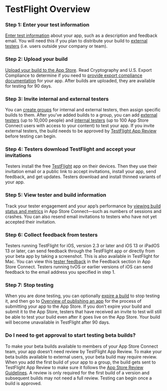 # TestFlight Overview

### Step 1: Enter your test information

[Enter test information](https://help.apple.com/app-store-connect/#/deva50a6ab41) about your app, such as a description and feedback email. You will need this if you plan to distribute your build to [external testers](https://help.apple.com/app-store-connect/#/deved4d898a5) (i.e. users outside your company or team).

### Step 2: Upload your build

[Upload your build to the App Store](https://help.apple.com/app-store-connect/#/dev82a6a9d79). Read Cryptography and U.S. Export Compliance to determine if you need to [provide export compliance documentation](https://help.apple.com/app-store-connect/#/dev88f5c7bf9) for your app. After builds are uploaded, they are available for testing for 90 days.

### Step 3: Invite internal and external testers

You can [create groups](https://help.apple.com/app-store-connect/#/dev839fb66e9?sub=dev5729d06b3) for internal and external testers, then assign specific builds to them. After you've added builds to a group, you can add [external testers](https://help.apple.com/app-store-connect/#/dev859139543?sub=dev6fe14bffe) (up to 10,000 people) and [internal testers](https://help.apple.com/app-store-connect/#/dev839fb66e9?sub=devfefc41353) (up to 100 App Store Connect users with access to your content) to test your app. If you invite external testers, the build needs to be approved by [TestFlight App Review](https://help.apple.com/app-store-connect/#/dev3bfa33892) before testing can begin.

### Step 4: Testers download TestFlight and accept your invitations

Testers install the free [TestFlight](https://help.apple.com/app-store-connect/#/devf00dd882d) app on their devices. Then they use their invitation email or a public link to accept invitations, install your app, send feedback, and get updates. Testers download and install thinned variants of your app.

### Step 5: View tester and build information

Track your tester engagement and your app’s performance by [viewing build status and metrics](https://help.apple.com/app-store-connect/#/dev78d0a8f87) in App Store Connect—such as numbers of sessions and crashes. You can also resend email invitations to testers who have not yet accepted their invitation.

### Step 6: Collect feedback from testers

Testers running TestFlight for iOS, version 2.3 or later and iOS 13 or iPadOS 13 or later, can send feedback through the TestFlight app or directly from your beta app by taking a screenshot. This is also available in TestFlight for Mac. You can view this [tester feedback](https://help.apple.com/app-store-connect/#/devb8f497c5e) in the Feedback section in App Store Connect. Testers running tvOS or earlier versions of iOS can send feedback to the email address you specified in step 1.

### Step 7: Stop testing

When you are done testing, you can optionally [expire a build](https://help.apple.com/app-store-connect/#/dev82e9b4303) to stop testing it, and then go to [Overview of publishing an app](https://help.apple.com/app-store-connect/#/dev34e9bbb5a) for the process of submitting your app to the App Store. If you don’t expire your build and submit it to the App Store, testers that have received an invite to test will still be able to test your build even after it goes live on the App Store. Your build will become unavailable in TestFlight after 90 days.

### Do I need to get approval to start testing beta builds?

To make your beta builds available to members of your App Store Connect team, your app doesn’t need review by TestFlight App Review. To make your beta builds available to external users, your beta build may require review. When you add the first build of your app to a group, the build gets sent to TestFlight App Review to make sure it follows the [App Store Review Guidelines](https://developer.apple.com/app-store/review/guidelines/). A review is only required for the first build of a version and subsequent builds may not need a full review. Testing can begin once a build is approved.

